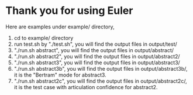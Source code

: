 # Thank you for using Euler

Here are examples under example/ directory, 

1. cd to example/ directory
2. run test.sh by "./test.sh", you will find the output files in output/test/
3. "./run.sh abstract", you will find the output files in output/abstract/
4. "./run.sh abstract2", you will find the output files in output/abstract2/
5. "./run.sh abstract3", you will find the output files in output/abstract3/
6. "./run.sh abstract3b", you will find the output files in output/abstract3b/, it is the "Bertram" mode for abstract3.
7. "./run.sh abstract2c", you will find the output files in output/abstract2c/, it is the test case with articulation confidence for abstract2.
